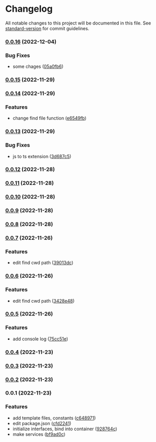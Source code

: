 # Changelog

All notable changes to this project will be documented in this file. See [standard-version](https://github.com/conventional-changelog/standard-version) for commit guidelines.

### [0.0.16](https://github.com/proggarapsody/cgapi/compare/v0.0.15...v0.0.16) (2022-12-04)


### Bug Fixes

* some chages ([05a0fb6](https://github.com/proggarapsody/cgapi/commit/05a0fb6dfc0d47054cc156a59e580523ee7b17e1))

### [0.0.15](https://github.com/proggarapsody/cgapi/compare/v0.0.14...v0.0.15) (2022-11-29)

### [0.0.14](https://github.com/proggarapsody/cgapi/compare/v0.0.13...v0.0.14) (2022-11-29)


### Features

* change find file function ([e6549fb](https://github.com/proggarapsody/cgapi/commit/e6549fb89a029a7311783b1dc9f0cb3db8fb4cf1))

### [0.0.13](https://github.com/proggarapsody/cgapi/compare/v0.0.12...v0.0.13) (2022-11-29)


### Bug Fixes

* js to ts extension ([3d687c5](https://github.com/proggarapsody/cgapi/commit/3d687c57a12af086fe25e4a16bf8c7e63d0979bb))

### [0.0.12](https://github.com/proggarapsody/cgapi/compare/v0.0.11...v0.0.12) (2022-11-28)

### [0.0.11](https://github.com/proggarapsody/cgapi/compare/v0.0.10...v0.0.11) (2022-11-28)

### [0.0.10](https://github.com/proggarapsody/cgapi/compare/v0.0.9...v0.0.10) (2022-11-28)

### [0.0.9](https://github.com/proggarapsody/cgapi/compare/v0.0.8...v0.0.9) (2022-11-28)

### [0.0.8](https://github.com/proggarapsody/cgapi/compare/v0.0.7...v0.0.8) (2022-11-28)

### [0.0.7](https://github.com/proggarapsody/cgapi/compare/v0.0.6...v0.0.7) (2022-11-26)


### Features

* edit find cwd path ([39013dc](https://github.com/proggarapsody/cgapi/commit/39013dca7d8747607b0e39993d914956e90e9e55))

### [0.0.6](https://github.com/proggarapsody/cgapi/compare/v0.0.5...v0.0.6) (2022-11-26)


### Features

* edit find cwd path ([3428e48](https://github.com/proggarapsody/cgapi/commit/3428e4811bc5afcbf4d460ba468e0349389820e8))

### [0.0.5](https://github.com/proggarapsody/cgapi/compare/v0.0.4...v0.0.5) (2022-11-26)


### Features

* add console log ([75cc51e](https://github.com/proggarapsody/cgapi/commit/75cc51ee76a2783fdaee6005e610bd9ee453ca82))

### [0.0.4](https://github.com/proggarapsody/cgapi/compare/v0.0.3...v0.0.4) (2022-11-23)

### [0.0.3](https://github.com/proggarapsody/cgapi/compare/v0.0.2...v0.0.3) (2022-11-23)

### [0.0.2](https://github.com/proggarapsody/cgapi/compare/v0.0.1...v0.0.2) (2022-11-23)

### 0.0.1 (2022-11-23)


### Features

* add template files, constants ([c648971](https://github.com/proggarapsody/cgapi/commit/c648971d6329071d8e1c3f92f69bf859442dc4ee))
* edit package.json ([cfd2241](https://github.com/proggarapsody/cgapi/commit/cfd2241940cae31c1e35324bbfe335044412a3c4))
* initialize interfaces, bind into container ([928764c](https://github.com/proggarapsody/cgapi/commit/928764cb36a28945fd145fc63b1f7afd87e2790a))
* make services ([bf9ad0c](https://github.com/proggarapsody/cgapi/commit/bf9ad0c304d9a3d3c8afebf57132717f52c4f7e0))
